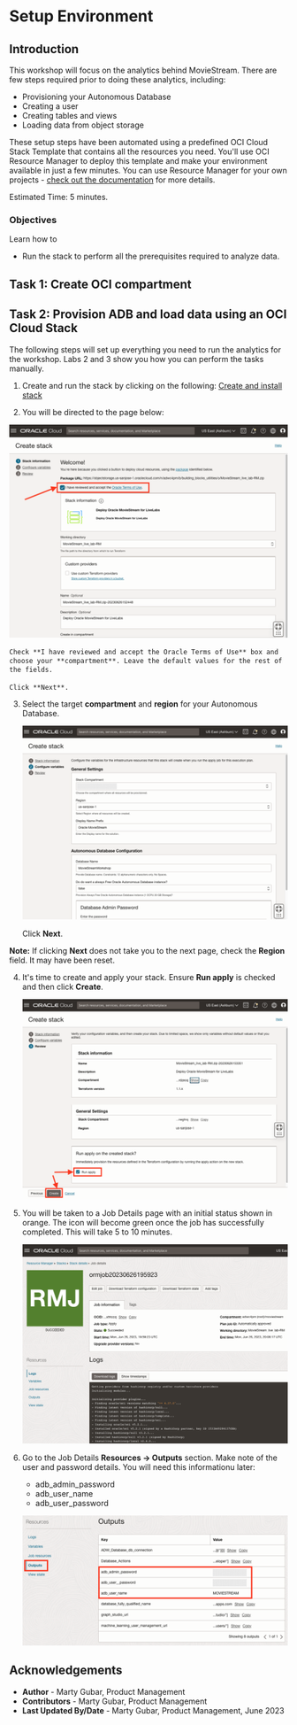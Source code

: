 # Setup Environment
## Introduction

This workshop will focus on the analytics behind MovieStream. There are few steps required prior to doing these analytics, including:
* Provisioning your Autonomous Database
* Creating a user
* Creating tables and views
* Loading data from object storage

These setup steps have been automated using a predefined OCI Cloud Stack Template that contains all the resources you need. You'll use OCI Resource Manager to deploy this template and make your environment available in just a few minutes. You can use Resource Manager for your own projects - [check out the documentation](https://docs.oracle.com/en-us/iaas/Content/ResourceManager/Concepts/resourcemanager.htm) for more details.

Estimated Time: 5 minutes.

### Objectives

Learn how to
* Run the stack to perform all the prerequisites required to analyze data. 

## Task 1: Create OCI compartment
[](include:iam-compartment-create-body.md)

## Task 2: Provision ADB and load data using an OCI Cloud Stack

The following steps will set up everything you need to run the analytics for the workshop. Labs 2 and 3 show you how you can perform the tasks manually.


1. Create and run the stack by clicking on the following: [Create and install stack](https://cloud.oracle.com/resourcemanager/stacks/create?region=home&zipUrl=https://github.com/oracle-devrel/terraform-oci-oracle-cloud-foundation/releases/download/v1.0.0/Deploy-Autonomous-Database-and-the-MovieStream-data-sets-for-Oracle-LiveLabs-RM.zip&zipUrlVariables={&quot;tag&quot;:&quot;end-to-end&quot;,&quot;run\_post\_load_procedures&quot;:&quot;false&quot;,&quot;db\_name&quot;:&quot;myquickstart&quot;})

2. You will be directed to the page below: 

  ![The create stack page](./images/create-stack.png "")

    Check **I have reviewed and accept the Oracle Terms of Use** box and choose your **compartment**. Leave the default values for the rest of the fields. 
    
    Click **Next**.

3. Select the target **compartment** and **region** for your Autonomous Database. 

    ![The create stack page](./images/stack-info.png "")

    Click **Next**. 

  **Note:** If clicking **Next** does not take you to the next page, check the **Region** field. It may have been reset.

4. It's time to create and apply your stack. Ensure **Run apply** is checked and then click **Create**.

    ![The create stack page](./images/click-create.png "")

5. You will be taken to a Job Details page with an initial status shown in orange. The icon will become green once the job has successfully completed. This will take 5 to 10 minutes.

    ![Job has been successful](./images/stack-success.png "")

6. Go to the Job Details **Resources -> Outputs** section. Make note of the user and password details. You will need this informationu later:
    * adb\_admin\_password
    * adb\_user\_name
    * adb\_user\_password

    ![User details](./images/output.png "")

## Acknowledgements
  * **Author** - Marty Gubar, Product Management
  * **Contributors** -  Marty Gubar, Product Management
* **Last Updated By/Date** - Marty Gubar, Product Management, June 2023